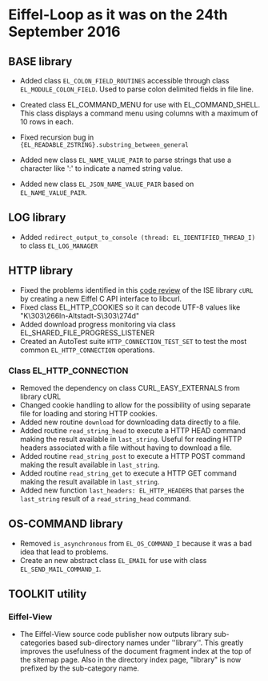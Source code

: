# Eiffel-Loop as it was on the 24th September 2016

## BASE library
* Added class `EL_COLON_FIELD_ROUTINES` accessible through class `EL_MODULE_COLON_FIELD`. Used to parse colon delimited fields in file line.

* Created class EL_COMMAND_MENU for use with EL_COMMAND_SHELL. This class displays a command menu using columns with a maximum of 10 rows in each.

* Fixed recursion bug in `{EL_READABLE_ZSTRING}.substring_between_general`

* Added new class `EL_NAME_VALUE_PAIR` to parse strings that use a character like ':' to indicate a named string value.
* Added new class `EL_JSON_NAME_VALUE_PAIR` based on `EL_NAME_VALUE_PAIR`.

## LOG library
* Added `redirect_output_to_console (thread: EL_IDENTIFIED_THREAD_I)` to class `EL_LOG_MANAGER`

## HTTP library

* Fixed the problems identified in this [code review](https://groups.google.com/forum/#!topic/eiffel-users/5rXQC2sQNZU) of the ISE library `cURL` by creating a new Eiffel C API interface to libcurl.
* Fixed class EL_HTTP_COOKIES so it can decode UTF-8 values like "K\303\266ln-Altstadt-S\303\274d"
* Added download progress monitoring via class EL_SHARED_FILE_PROGRESS_LISTENER
* Created an AutoTest suite `HTTP_CONNECTION_TEST_SET` to test the most common `EL_HTTP_CONNECTION` operations.

### Class EL_HTTP_CONNECTION

* Removed the dependency on class CURL_EASY_EXTERNALS from library cURL
* Changed cookie handling to allow for the possibility of using separate file for loading and storing HTTP cookies.
* Added new routine `download` for downloading data directly to a file.
* Added routine `read_string_head` to execute a HTTP HEAD command making the result available in `last_string`. Useful for reading HTTP headers associated with a file without having to download a file.
* Added routine `read_string_post` to execute a HTTP POST command making the result available in `last_string`.
* Added routine `read_string_get` to execute a HTTP GET command making the result available in `last_string`.
* Added new function `last_headers: EL_HTTP_HEADERS` that parses the `last_string` result of a `read_string_head` command.

## OS-COMMAND library
* Removed `is_asynchronous` from `EL_OS_COMMAND_I` because it was a bad idea that lead to problems.
* Create an new abstract class `EL_EMAIL` for use with class `EL_SEND_MAIL_COMMAND_I`.

## TOOLKIT utility

### Eiffel-View

* The Eiffel-View source code publisher now outputs library sub-categories based sub-directory names under ''library''. This greatly improves the usefulness of the document fragment index at the top of the sitemap page. Also in the directory index page, "library" is now prefixed by the sub-category name.
